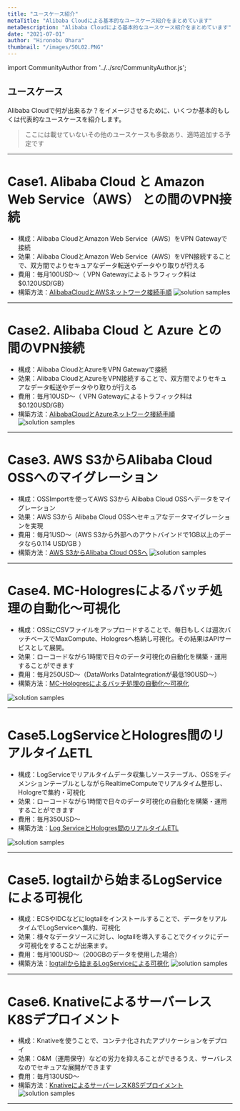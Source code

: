 ```yaml
---
title: "ユースケース紹介"
metaTitle: "Alibaba Cloudによる基本的なユースケース紹介をまとめています"
metaDescription: "Alibaba Cloudによる基本的なユースケース紹介をまとめています"
date: "2021-07-01"
author: "Hironobu Ohara"
thumbnail: "/images/SOL02.PNG"
---
```


import CommunityAuthor from '../../src/CommunityAuthor.js';


## ユースケース
Alibaba Cloudで何が出来るか？をイメージさせるために、いくつか基本的もしくは代表的なユースケースを紹介します。
> ここには載せていないその他のユースケースも多数あり、適時追加する予定です

---

# Case1. Alibaba Cloud と Amazon Web Service（AWS） との間のVPN接続
* 構成：Alibaba CloudとAmazon Web Service（AWS）をVPN Gatewayで接続
* 効果：Alibaba CloudとAmazon Web Service（AWS）をVPN接続することで、双方間でよりセキュアなデータ転送やデータやり取りが行える
* 費用：毎月100USD～（ VPN Gatewayによるトラフィック料は $0.120USD/GB）
* 構築方法：[AlibabaCloudとAWSネットワーク接続手順](https://sbopsv.github.io/cloud-tech/usecase-network/NETWORK_009_AlibabaCloud_AWS-VPNGatewayConnection)
![solution samples](https://raw.githubusercontent.com/sbopsv/cloud-tech/master/content/introduction/images/SOL02.PNG "solution samples")



---

# Case2. Alibaba Cloud と Azure との間のVPN接続
* 構成：Alibaba CloudとAzureをVPN Gatewayで接続
* 効果：Alibaba CloudとAzureをVPN接続することで、双方間でよりセキュアなデータ転送やデータやり取りが行える
* 費用：毎月10USD～（ VPN Gatewayによるトラフィック料は $0.120USD/GB）
* 構築方法：[AlibabaCloudとAzureネットワーク接続手順](https://sbopsv.github.io/cloud-tech/usecase-network/NETWORK_010_AlibabaCloud_Azure-VPNGatewayConnection)
![solution samples](https://raw.githubusercontent.com/sbopsv/cloud-tech/master/content/introduction/images/SOL03.PNG "solution samples")


---

# Case3. AWS S3からAlibaba Cloud OSSへのマイグレーション
* 構成：OSSImportを使ってAWS S3から Alibaba Cloud OSSへデータをマイグレーション
* 効果：AWS S3から Alibaba Cloud OSSへセキュアなデータマイグレーションを実現
* 費用：毎月1USD～（AWS S3から外部へのアウトバインドで1GB以上のデータなら0.114 USD/GB ）
* 構築方法：[AWS S3からAlibaba Cloud OSSへ](https://sbopsv.github.io/cloud-tech/migration/MIGRATION_005_Migrate_from_S3_to_OSS)
![solution samples](https://raw.githubusercontent.com/sbopsv/cloud-tech/master/content/introduction/images/SOL04.PNG "solution samples")


---

# Case4. MC-Hologresによるバッチ処理の自動化～可視化
* 構成：OSSにCSVファイルをアップロードすることで、毎日もしくは週次バッチベースでMaxCompute、Hologresへ格納し可視化。その結果はAPIサービスとして展開。
* 効果：ローコードながら1時間で日々のデータ可視化の自動化を構築・運用することができます
* 費用：毎月250USD～（DataWorks DataIntegrationが最低190USD～）
* 構築方法：[MC-Hologresによるバッチ処理の自動化～可視化](https://sbopsv.github.io/cloud-tech/usecase-Hologres/HOLOGRES_006_hologres-batch-sol)

![solution samples](https://raw.githubusercontent.com/sbopsv/cloud-tech/master/content/introduction/images/SOL01.PNG "solution samples")



---


# Case5.LogServiceとHologres間のリアルタイムETL
* 構成：LogServiceでリアルタイムデータ収集しソーステーブル、OSSをディメンションテーブルとしながらRealtimeComputeでリアルタイム整形し、Hologreで集約・可視化
* 効果：ローコードながら1時間で日々のデータ可視化の自動化を構築・運用することができます
* 費用：毎月350USD～
* 構築方法：[Log ServiceとHologres間のリアルタイムETL](https://sbopsv.github.io/cloud-tech/usecase-Hologres/HOLOGRES_004_logservice-hologres)

![solution samples](https://raw.githubusercontent.com/sbopsv/cloud-tech/master/content/introduction/images/SOL16.PNG "solution samples")



---


# Case5. logtailから始まるLogServiceによる可視化
* 構成：ECSやIDCなどにlogtailをインストールすることで、データをリアルタイムでLogServiceへ集約、可視化
* 効果：様々なデータソースに対し、logtailを導入することでクイックにデータ可視化をすることが出来ます。
* 費用：毎月100USD～（200GBのデータを使用した場合）
* 構築方法：[logtailから始まるLogServiceによる可視化](https://sbopsv.github.io/cloud-tech/usecase-LogService/LOGSERVICE_007_Actual_Operation_part1)
![solution samples](https://raw.githubusercontent.com/sbopsv/cloud-tech/master/content/introduction/images/SOL15.PNG "solution samples")


---

# Case6. KnativeによるサーバーレスK8Sデプロイメント
* 構成：Knativeを使うことで、コンテナ化されたアプリケーションをデプロイ
* 効果：O&M（運用保守）などの労力を抑えることができるうえ、サーバレスなのでセキュアな展開ができます
* 費用：毎月130USD～
* 構築方法：[KnativeによるサーバーレスK8Sデプロイメント](https://sbopsv.github.io/cloud-tech/usecase-serverless/SERVERLESS_003_serverless_k8s_deployment)
![solution samples](https://raw.githubusercontent.com/sbopsv/cloud-tech/master/content/introduction/images/SOL05.PNG "solution samples")


---

